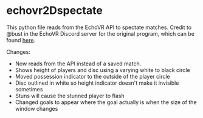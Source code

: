 # echovr2Dspectate
This python file reads from the EchoVR API to spectate matches.
Credit to @bust in the EchoVR Discord server for the original program, which can be found [here](https://github.com/qlyoung/echovr-replay/blob/master/replay2d/replay.py).

Changes:
- Now reads from the API instead of a saved match.
- Shows height of players and disc using a varying white to black circle
- Moved possession indicator to the outside of the player circle
- Disc outlined in white so height indicator doesn't make it invisible sometimes
- Stuns will cause the stunned player to flash
- Changed goals to appear where the goal actually is when the size of the window changes
